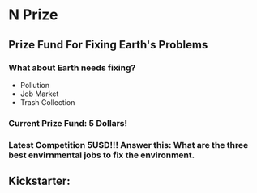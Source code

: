 # N Prize

## Prize Fund For Fixing Earth's Problems

### What about Earth needs fixing? 

- Pollution
- Job Market
- Trash Collection

### Current Prize Fund: 5 Dollars!  

### Latest Competition 5USD!!! Answer this: What are the three best envirnmental jobs to fix the environment.

## Kickstarter:
